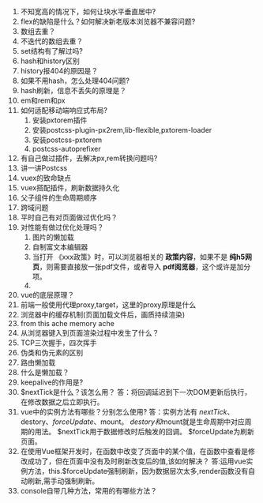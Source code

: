 
1. 不知宽高的情况下，如何让块水平垂直居中?
2. flex的缺陷是什么？如何解决新老版本浏览器不兼容问题?
3. 数组去重？
4. 不迭代的数组去重？
5. set结构有了解过吗?
6. hash和history区别
7. history报404的原因是？
8. 如果不用hash，怎么处理404问题?
9. hash刷新，信息不丢失的原理是？
10. em和rem和px
11. 如何适配移动端响应式布局?
    1. 安装pxtorem插件
    2. 安装postcss-plugin-px2rem,lib-flexible,pxtorem-loader
    3. 安装postcss-pxtorem
    4. postcss-autoprefixer
12. 有自己做过插件，去解决px,rem转换问题吗?
13. 讲一讲Postcss
14. vuex的致命缺点
15. vuex搭配插件，刷新数据持久化
16. 父子组件的生命周期顺序
17. 跨域问题
18. 平时自己有对页面做过优化吗？
19. 对性能有做过优化处理吗？
    1. 图片的懒加载
    2. 自制富文本编辑器
    3. 当打开 《xxx政策》时，可以浏览器相关的 **政策内容**，如果不是 **纯h5网页**，则需要直接放一张pdf文件，或者导入 **pdf阅览器**，这个或许是加分项。
    4. 
20. vue的底层原理？
21. 前端一般使用代理proxy,target，这里的proxy原理是什么
22. 浏览器中的缓存机制(页面加载文件后，画质持续渲染)
23. from this ache  memory ache
24. 从浏览器键入到页面渲染过程中发生了什么？
25. TCP三次握手，四次挥手
26. 伪类和伪元素的区别
27. 路由懒加载
28. 什么是懒加载？
29. keepalive的作用是?
30. $nextTick是什么？该怎么用？
答：将回调延迟到下一次DOM更新后执行，在修改数据之后立即执行。
31. vue中的实例方法有哪些？分别怎么使用?
答：实例方法有 $nextTick、$destory、$forceUpdate、$mount。
$destory和$mount就是生命周期中对应周期的用法。
$nextTick用于数据修改时后触发的回调。
$forceUpdate为刷新页面。
32. 在使用Vue框架开发时，在函数中改变了页面中的某个值，在函数中查看是修改成功了，但在页面中没有及时刷新改变后的值,该如何解决？
答:运用vue实例方法，this.$forceUpdate强制刷新，因为数据层次太多,render函数没有自动刷新,需手动强制刷新。
33. console自带几种方法，常用的有哪些方法？